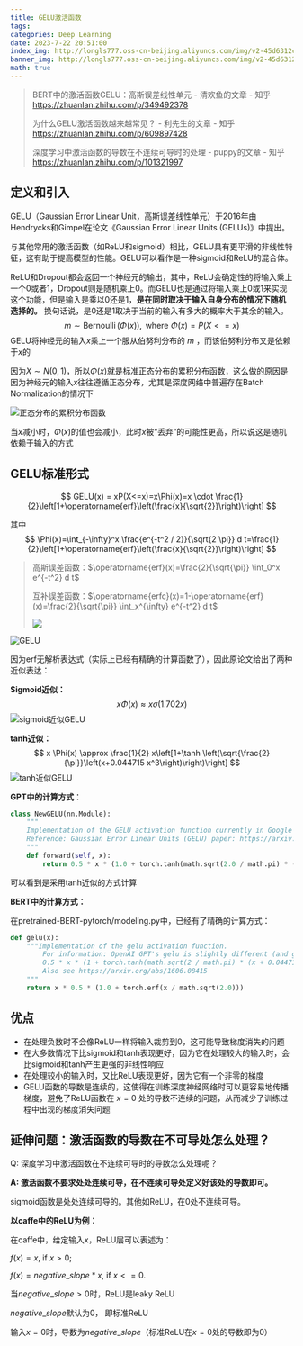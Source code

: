 ```yaml
---
title: GELU激活函数
tags: 
categories: Deep Learning
date: 2023-7-22 20:51:00
index_img: http://longls777.oss-cn-beijing.aliyuncs.com/img/v2-45d6312c444b7548558132cea30e3808_720w.webp
banner_img: http://longls777.oss-cn-beijing.aliyuncs.com/img/v2-45d6312c444b7548558132cea30e3808_720w.webp
math: true
---
```


> BERT中的激活函数GELU：高斯误差线性单元 - 清欢鱼的文章 - 知乎 https://zhuanlan.zhihu.com/p/349492378
>
> 为什么GELU激活函数越来越常见？ - 利先生的文章 - 知乎 https://zhuanlan.zhihu.com/p/609897428
>
> 深度学习中激活函数的导数在不连续可导时的处理 - puppy的文章 - 知乎 https://zhuanlan.zhihu.com/p/101321997

## 定义和引入

GELU（Gaussian Error Linear Unit，高斯误差线性单元）于2016年由Hendrycks和Gimpel在论文《Gaussian Error Linear Units (GELUs)》中提出。

与其他常用的激活函数（如ReLU和sigmoid）相比，GELU具有更平滑的非线性特征，这有助于提高模型的性能。GELU可以看作是一种sigmoid和ReLU的混合体。



ReLU和Dropout都会返回一个神经元的输出，其中，ReLU会确定性的将输入乘上一个0或者1，Dropout则是随机乘上0。而GELU也是通过将输入乘上0或1来实现这个功能，但是输入是乘以0还是1，**是在同时取决于输入自身分布的情况下随机选择的。** 换句话说，是0还是1取决于当前的输入有多大的概率大于其余的输入。
$$
m \sim \operatorname{Bernoulli}(\Phi(x)), \text { where } \Phi(x)=P(X<=x)
$$
GELU将神经元的输入$x$乘上一个服从伯努利分布的 $m$ ，而该伯努利分布又是依赖于$x$的

因为$X \sim N(0,1)$，所以$\Phi(x)$就是标准正态分布的累积分布函数，这么做的原因是因为神经元的输入$x$往往遵循正态分布，尤其是深度网络中普遍存在Batch Normalization的情况下

![正态分布的累积分布函数](http://longls777.oss-cn-beijing.aliyuncs.com/img/v2-53dabc61fef4c916739a83893837af37_720w.webp)

当$x$减小时，$\Phi(x)$的值也会减小，此时$x$被“丢弃”的可能性更高，所以说这是随机依赖于输入的方式



## GELU标准形式

$$
GELU(x) = xP(X<=x)=x\Phi(x)=x \cdot \frac{1}{2}\left[1+\operatorname{erf}\left(\frac{x}{\sqrt{2}}\right)\right]
$$

其中
$$
\Phi(x)=\int_{-\infty}^x \frac{e^{-t^2 / 2}}{\sqrt{2 \pi}} d t=\frac{1}{2}\left[1+\operatorname{erf}\left(\frac{x}{\sqrt{2}}\right)\right]
$$

> 高斯误差函数：$\operatorname{erf}(x)=\frac{2}{\sqrt{\pi}} \int_0^x e^{-t^2} d t$
>
> 互补误差函数：$\operatorname{erfc}(x)=1-\operatorname{erf}(x)=\frac{2}{\sqrt{\pi}} \int_x^{\infty} e^{-t^2} d t$
>
> ![](http://longls777.oss-cn-beijing.aliyuncs.com/img/1015018-20210910114414069-356400172.png)

![GELU](http://longls777.oss-cn-beijing.aliyuncs.com/img/v2-45d6312c444b7548558132cea30e3808_720w.webp)

因为erf无解析表达式（实际上已经有精确的计算函数了），因此原论文给出了两种近似表达：

**Sigmoid近似：**
$$
x \Phi(x) \approx x \sigma(1.702 x)
$$
![sigmoid近似GELU](http://longls777.oss-cn-beijing.aliyuncs.com/img/v2-9df2f1afc405f0d4fc4c025f4dd348a8_720w.webp)

**tanh近似：**
$$
x \Phi(x) \approx \frac{1}{2} x\left[1+\tanh \left(\sqrt{\frac{2}{\pi}}\left(x+0.044715 x^3\right)\right)\right]
$$
![tanh近似GELU](http://longls777.oss-cn-beijing.aliyuncs.com/img/v2-8e88381d6426a69149c342de1eebbb3e_720w.webp)



**GPT中的计算方式**：

```python
class NewGELU(nn.Module):
    """
    Implementation of the GELU activation function currently in Google BERT repo (identical to OpenAI GPT).
    Reference: Gaussian Error Linear Units (GELU) paper: https://arxiv.org/abs/1606.08415
    """
    def forward(self, x):
        return 0.5 * x * (1.0 + torch.tanh(math.sqrt(2.0 / math.pi) * (x + 0.044715 * torch.pow(x, 3.0))))

```

可以看到是采用tanh近似的方式计算



**BERT中的计算方式：**

在pretrained-BERT-pytorch/modeling.py中，已经有了精确的计算方式：

```python
def gelu(x):
    """Implementation of the gelu activation function.
        For information: OpenAI GPT's gelu is slightly different (and gives slightly different results):
        0.5 * x * (1 + torch.tanh(math.sqrt(2 / math.pi) * (x + 0.044715 * torch.pow(x, 3))))
        Also see https://arxiv.org/abs/1606.08415
    """
    return x * 0.5 * (1.0 + torch.erf(x / math.sqrt(2.0)))
```



## 优点

- 在处理负数时不会像ReLU一样将输入裁剪到0，这可能导致梯度消失的问题
- 在大多数情况下比sigmoid和tanh表现更好，因为它在处理较大的输入时，会比sigmoid和tanh产生更强的非线性响应
- 在处理较小的输入时，又比ReLU表现更好，因为它有一个非零的梯度
- GELU函数的导数是连续的，这使得在训练深度神经网络时可以更容易地传播梯度，避免了ReLU函数在 $x=0$ 处的导数不连续的问题，从而减少了训练过程中出现的梯度消失问题



## 延伸问题：激活函数的导数在不可导处怎么处理？

Q: 深度学习中激活函数在不连续可导时的导数怎么处理呢？

**A: 激活函数不要求处处连续可导，在不连续可导处定义好该处的导数即可。**

sigmoid函数是处处连续可导的。其他如ReLU，在0处不连续可导。

**以caffe中的ReLU为例：**

在caffe中，给定输入x，ReLU层可以表述为：

$f(x) = x$, if $x>0$;

$f(x) = negative\_slope * x$, if $x <=0$.

当$negative\_slope>0$时，ReLU是leaky ReLU

$negative\_slope$默认为0， 即标准ReLU

输入$x=0$时，导数为$negative\_slope$（标准ReLU在$x=0$处的导数即为0）